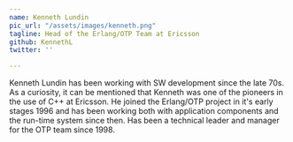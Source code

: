 ```yaml
---
name: Kenneth Lundin
pic_url: "/assets/images/kenneth.png"
tagline: Head of the Erlang/OTP Team at Ericsson
github: KennethL
twitter: ''

---
```

Kenneth Lundin has been working with SW development since the late 70s. As a curiosity, it can be mentioned that Kenneth was one of the pioneers in the use of C++ at Ericsson. He joined the Erlang/OTP project in it's early stages 1996 and has been working both with application components and the run-time system since then. Has been a technical leader and manager for the OTP team since 1998.